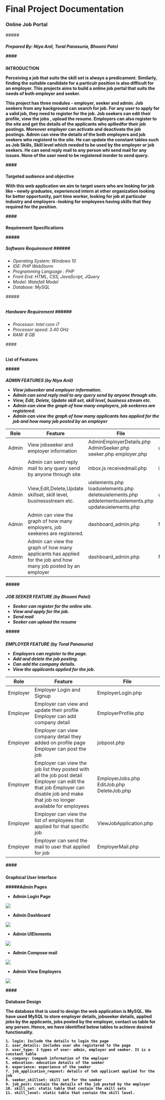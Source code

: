 # <h1>Final Project Documentation
### <h3> Online Job Portal
#####<h5> Prepared By: Niya Anil, Toral Panasuria, Bhoomi Patel


####<h4> INTRODUCTION
  
  Perceiving a job that suits the skill set is always a predicament. Similarly, finding the suitable candidate for a particulr position is also difficult for an employer. This projects aims to build a online job portal that suits the needs of both employer and seeker.
  
  This project has three modules - employer, seeker and admin. Job seekers from any background can search for job. For any user to apply for a valid job, they need to register for the job. Job seekers can edit their profile, view the jobs , upload the resume. Employers can also register to the site and get the details of the applicants who aplliedfor their job postings. Moreover employer can activate and deactivate the job postings. Admin can view the details of the both employers and job seekers who registerd to the site. He can update the constant tables such as Job Skills, Skill level which needed to be used by the employer or job seekers. He can send reply mail to any person whi send mail for any issues. None of the user need to be registered inorder to send query. 
  
  ####<h4> Targeted audience and objective
  
  With this web application we aim to target users who are looking for job like – newly graduates, experienced intern at other organization looking for better opportunity, part time worker, looking for job at particular industry and employers -looking for employees having skills that they required for the position.

####<h4> Requirement Specifications
  
  #####<h5> Software Requirement
  ######<h6> 
   * Operating System: Windows 10
   * IDE: PHP WebStorm
   * Programming Language : PHP
   * Front End: HTML, CSS, JavaScript, JQuery
   * Model: Watefall Model
   * Database: MySQL
  
  #####<h5> Hardware Requirement
  ######<h6>
   * Processor: Intel core i7
   * Processor speed: 3.40 GHz
   * RAM: 8 GB
  
####<h4> List of Features
  
  #####<h5> ADMIN FEATURES  (by Niya Anil)
  
  * View jobseeker and employer information.
  * Admin can send reply mail to any query send by anyone through site.
  * View, Edit, Delete, Update skill set, skill level, business stream etc.
  * Admin can view the graph of how many employers, job seekeres are registered.
  * Admin can view the graph of how many applicants has applied for the job and how many job posted by an employer
  
  | Role  | Feature                                                                                                        | File                                                                                                  | js             |
|-------|----------------------------------------------------------------------------------------------------------------|-------------------------------------------------------------------------------------------------------|----------------|
| Admin | View jobseeker and employer information                                                                        | AdminEmployerDetails.php AdminSeeker.php seeker.php employer.php                                      | userdetails.js |
| Admin | Admin can send reply mail to any query send by anyone through site                                             | inbox.js receivedmail.php                                                                            | inbox.php      |
| Admin |  View,Edit,Delete,Update skillset, skill level, businessstream etc.                                            | uielements.php loaduielements.php deleteuielements.php addelementsuielements.php updateuielements.php | uielements.js  |
| Admin | Admin can view the graph of how many employers, job seekeres are registered.                                   | dashboard_admin.php                                                                                   | N/A            |
| Admin | Admin can view the graph of how many applicants has applied for the job and how many job posted by an employer | dashboard_admin.php                                                                                   | N/A            |
  
  
#####<h5> JOB SEEKER FEATURE  (by Bhoomi Patel)
  
  * Seeker can register for the online site.
  * View and apply for the job.
  * Send mail
  * Seeker can upload the resume
  
  
  #####<h5> EMPLOYER FEATURE  (by Toral Panasuria)
  
  * Employers can register to the page.
  * Add and delete the job posting.
  * Can add the company details.
  * View the applicants applied for the job.
  
  | Role     | Feature                                                                                                                                                                              | File                                       |
|----------|--------------------------------------------------------------------------------------------------------------------------------------------------------------------------------------|--------------------------------------------|
| Employer | Employer Login and Signup                                                                                                                                                            | EmployerLogin.php                          |
| Employer | Employer can view and update their profile  Employer can add company detail                                                                                                          | EmployerProfile.php                        |
| Employer | Employer can view company detail they added on profile page Employer can post the job                                                                                                | jobpost.php                                |
| Employer | Employer can view the job list they posted with all the job post detail Employer can edit the that job  Employer can disable job and make that job no longer available for employees | EmployerJobs.php EditJob.php DeleteJob.php |
| Employer | Employer can view the list of employees that applied for that specific job                                                                                                           | ViewJobApplication.php                     |
| Employer | Employer can send the mail to user that applied for job                                                                                                                              | EmployerMail.php                           |
  
   ####<h4> Graphical User Interface 
  
  #####Admin Pages
  
 * Admin Login Page
  
  ![](img/admin_login.PNG)
  
  * Admin Dashboard
  
  ![](img/admin_dashboard.PNG)
  
  * Admin UIElements
  
  ![](img/Dmin_uielements.PNG)
  
  * Admin Compose mail
  
  ![](img/admin_composemail.PNG)
  
   * Admin View Employers
   
   ![](img/admin_viewEmployer.PNG)
   

  ####<h4> Database Design
  
  The database that is used to design the web application is MySQL. We have used MySQL to store
employer details, jobseeker details, applied jobs by the applicants, jobs posted by the employer, contact us table for any person.
Hence, we have identified below tables to achieve desired functionality.
    
    1. login: Include the details to login the page
    2. user_details: Includes user who registered to the page
    3. user_type: 3 types of user- admin, employer and seeker. It is a constant table
    4. company: Companh information of the employer
    5. education: education details of the seeker
    6. experience: experience of the seeker
    7. job_application_request: details of teh applicant applied for the job
    8. seeker_skillset: skill set for the seeker
    9. job_post: Contain the details of the job posted by the employer
    10. skill_set: static table that contain the skill sets
    11. skill_level: static table that contain the skill level.
    
    
  
  
  
